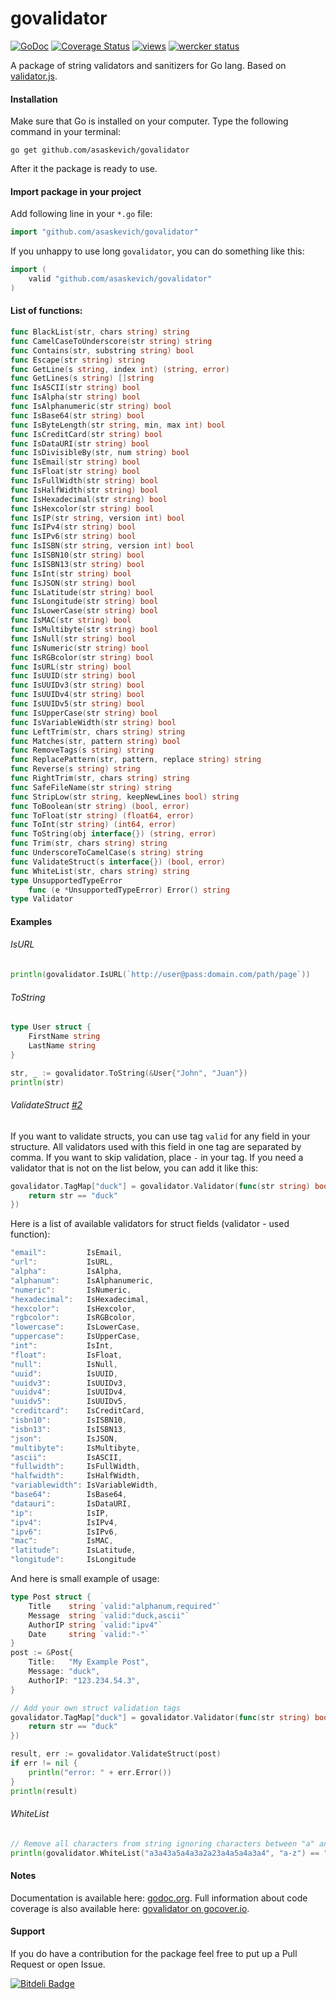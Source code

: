 govalidator
===========
[![GoDoc](https://godoc.org/github.com/asaskevich/govalidator?status.png)](https://godoc.org/github.com/asaskevich/govalidator) [![Coverage Status](https://img.shields.io/coveralls/asaskevich/govalidator.svg)](https://coveralls.io/r/asaskevich/govalidator?branch=master) [![views](https://sourcegraph.com/api/repos/github.com/asaskevich/govalidator/.counters/views.png)](https://sourcegraph.com/github.com/asaskevich/govalidator)
[![wercker status](https://app.wercker.com/status/1ec990b09ea86c910d5f08b0e02c6043/s "wercker status")](https://app.wercker.com/project/bykey/1ec990b09ea86c910d5f08b0e02c6043)

A package of string validators and sanitizers for Go lang. Based on [validator.js](https://github.com/chriso/validator.js).

#### Installation
Make sure that Go is installed on your computer.
Type the following command in your terminal:

	go get github.com/asaskevich/govalidator

After it the package is ready to use.

#### Import package in your project
Add following line in your `*.go` file:
```go
import "github.com/asaskevich/govalidator"
```
If you unhappy to use long `govalidator`, you can do something like this:
```go
import (
	valid "github.com/asaskevich/govalidator"
)
```

#### List of functions:
```go
func BlackList(str, chars string) string
func CamelCaseToUnderscore(str string) string
func Contains(str, substring string) bool
func Escape(str string) string
func GetLine(s string, index int) (string, error)
func GetLines(s string) []string
func IsASCII(str string) bool
func IsAlpha(str string) bool
func IsAlphanumeric(str string) bool
func IsBase64(str string) bool
func IsByteLength(str string, min, max int) bool
func IsCreditCard(str string) bool
func IsDataURI(str string) bool
func IsDivisibleBy(str, num string) bool
func IsEmail(str string) bool
func IsFloat(str string) bool
func IsFullWidth(str string) bool
func IsHalfWidth(str string) bool
func IsHexadecimal(str string) bool
func IsHexcolor(str string) bool
func IsIP(str string, version int) bool
func IsIPv4(str string) bool
func IsIPv6(str string) bool
func IsISBN(str string, version int) bool
func IsISBN10(str string) bool
func IsISBN13(str string) bool
func IsInt(str string) bool
func IsJSON(str string) bool
func IsLatitude(str string) bool
func IsLongitude(str string) bool
func IsLowerCase(str string) bool
func IsMAC(str string) bool
func IsMultibyte(str string) bool
func IsNull(str string) bool
func IsNumeric(str string) bool
func IsRGBcolor(str string) bool
func IsURL(str string) bool
func IsUUID(str string) bool
func IsUUIDv3(str string) bool
func IsUUIDv4(str string) bool
func IsUUIDv5(str string) bool
func IsUpperCase(str string) bool
func IsVariableWidth(str string) bool
func LeftTrim(str, chars string) string
func Matches(str, pattern string) bool
func RemoveTags(s string) string
func ReplacePattern(str, pattern, replace string) string
func Reverse(s string) string
func RightTrim(str, chars string) string
func SafeFileName(str string) string
func StripLow(str string, keepNewLines bool) string
func ToBoolean(str string) (bool, error)
func ToFloat(str string) (float64, error)
func ToInt(str string) (int64, error)
func ToString(obj interface{}) (string, error)
func Trim(str, chars string) string
func UnderscoreToCamelCase(s string) string
func ValidateStruct(s interface{}) (bool, error)
func WhiteList(str, chars string) string
type UnsupportedTypeError
	func (e *UnsupportedTypeError) Error() string
type Validator
```

#### Examples
###### IsURL
```go
println(govalidator.IsURL(`http://user@pass:domain.com/path/page`))
```
###### ToString
```go
type User struct {
	FirstName string
	LastName string
}

str, _ := govalidator.ToString(&User{"John", "Juan"})
println(str)
```
###### ValidateStruct [#2](https://github.com/asaskevich/govalidator/pull/2)
If you want to validate structs, you can use tag `valid` for any field in your structure. All validators used with this field in one tag are separated by comma. If you want to skip validation, place `-` in your tag. If you need a validator that is not on the list below, you can add it like this:
```go
govalidator.TagMap["duck"] = govalidator.Validator(func(str string) bool {
	return str == "duck"
})
```
Here is a list of available validators for struct fields (validator - used function):
```go
"email":         IsEmail,
"url":           IsURL,
"alpha":         IsAlpha,
"alphanum":      IsAlphanumeric,
"numeric":       IsNumeric,
"hexadecimal":   IsHexadecimal,
"hexcolor":      IsHexcolor,
"rgbcolor":      IsRGBcolor,
"lowercase":     IsLowerCase,
"uppercase":     IsUpperCase,
"int":           IsInt,
"float":         IsFloat,
"null":          IsNull,
"uuid":          IsUUID,
"uuidv3":        IsUUIDv3,
"uuidv4":        IsUUIDv4,
"uuidv5":        IsUUIDv5,
"creditcard":    IsCreditCard,
"isbn10":        IsISBN10,
"isbn13":        IsISBN13,
"json":          IsJSON,
"multibyte":     IsMultibyte,
"ascii":         IsASCII,
"fullwidth":     IsFullWidth,
"halfwidth":     IsHalfWidth,
"variablewidth": IsVariableWidth,
"base64":        IsBase64,
"datauri":       IsDataURI,
"ip":            IsIP,
"ipv4":          IsIPv4,
"ipv6":          IsIPv6,
"mac":           IsMAC,
"latitude":      IsLatitude,
"longitude":     IsLongitude
```
And here is small example of usage:
```go
type Post struct {
	Title    string `valid:"alphanum,required"`
	Message  string `valid:"duck,ascii"`
	AuthorIP string `valid:"ipv4"`
	Date     string `valid:"-"`
}
post := &Post{
	Title:   "My Example Post",
	Message: "duck",
	AuthorIP: "123.234.54.3",
}

// Add your own struct validation tags
govalidator.TagMap["duck"] = govalidator.Validator(func(str string) bool {
	return str == "duck"
})

result, err := govalidator.ValidateStruct(post)
if err != nil {
	println("error: " + err.Error())
}
println(result)
```
###### WhiteList
```go
// Remove all characters from string ignoring characters between "a" and "z"
println(govalidator.WhiteList("a3a43a5a4a3a2a23a4a5a4a3a4", "a-z") == "aaaaaaaaaaaa")
```

#### Notes
Documentation is available here: [godoc.org](https://godoc.org/github.com/asaskevich/govalidator).
Full information about code coverage is also available here: [govalidator on gocover.io](http://gocover.io/github.com/asaskevich/govalidator).

#### Support
If you do have a contribution for the package feel free to put up a Pull Request or open Issue.


[![Bitdeli Badge](https://d2weczhvl823v0.cloudfront.net/asaskevich/govalidator/trend.png)](https://bitdeli.com/free "Bitdeli Badge")

